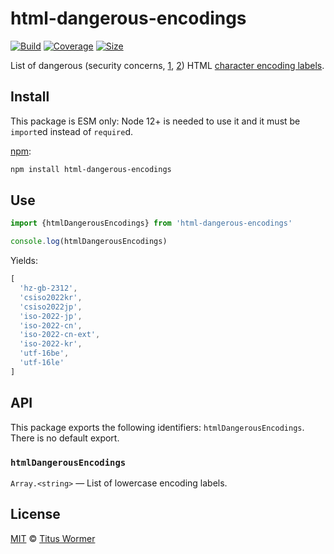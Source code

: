 # html-dangerous-encodings

[![Build][build-badge]][build]
[![Coverage][coverage-badge]][coverage]
[![Size][size-badge]][size]

List of dangerous (security concerns, [1][], [2][]) HTML [character encoding
labels][encodings].

## Install

This package is ESM only: Node 12+ is needed to use it and it must be `import`ed
instead of `require`d.

[npm][]:

```sh
npm install html-dangerous-encodings
```

## Use

```js
import {htmlDangerousEncodings} from 'html-dangerous-encodings'

console.log(htmlDangerousEncodings)
```

Yields:

```js
[
  'hz-gb-2312',
  'csiso2022kr',
  'csiso2022jp',
  'iso-2022-jp',
  'iso-2022-cn',
  'iso-2022-cn-ext',
  'iso-2022-kr',
  'utf-16be',
  'utf-16le'
]
```

## API

This package exports the following identifiers: `htmlDangerousEncodings`.
There is no default export.

### `htmlDangerousEncodings`

`Array.<string>` — List of lowercase encoding labels.

## License

[MIT][license] © [Titus Wormer][author]

<!-- Definition -->

[build-badge]: https://github.com/wooorm/html-dangerous-encodings/workflows/main/badge.svg

[build]: https://github.com/wooorm/html-dangerous-encodings/actions

[coverage-badge]: https://img.shields.io/codecov/c/github/wooorm/html-dangerous-encodings.svg

[coverage]: https://codecov.io/github/wooorm/html-dangerous-encodings

[size-badge]: https://img.shields.io/bundlephobia/minzip/html-dangerous-encodings.svg

[size]: https://bundlephobia.com/result?p=html-dangerous-encodings

[npm]: https://docs.npmjs.com/cli/install

[license]: license

[author]: https://wooorm.com

[1]: https://developer.mozilla.org/en/docs/Web/HTML/Element/meta#attr-charset

[2]: https://encoding.spec.whatwg.org/#security-background

[encodings]: https://github.com/wooorm/html-encodings

